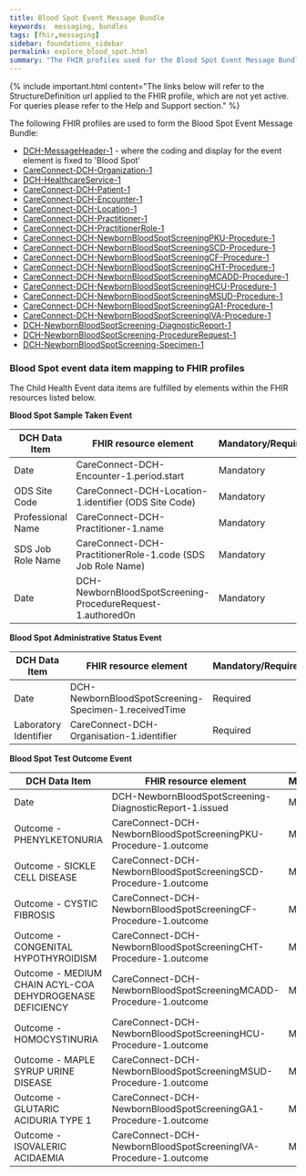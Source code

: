 ```yaml
---
title: Blood Spot Event Message Bundle
keywords:  messaging, bundles
tags: [fhir,messaging]
sidebar: foundations_sidebar
permalink: explore_blood_spot.html
summary: "The FHIR profiles used for the Blood Spot Event Message Bundle"
---
```


{% include important.html content="The links below will refer to the StructureDefinition url applied to the FHIR profile, which are not yet active. For queries please refer to the Help and Support section." %} 

The following FHIR profiles are used to form the Blood Spot Event Message Bundle:

- [DCH-MessageHeader-1](https://fhir.nhs.uk/STU3/StructureDefinition/DCH-MessageHeader-1) - where the coding and display for the event element is fixed to 'Blood Spot'
- [CareConnect-DCH-Organization-1](https://fhir.nhs.uk/STU3/StructureDefinition/CareConnect-DCH-Organization-1)
- [DCH-HealthcareService-1](https://fhir.nhs.uk/STU3/StructureDefinition/DCH-HealthcareService-1)
- [CareConnect-DCH-Patient-1](https://fhir.nhs.uk/STU3/StructureDefinition/CareConnect-DCH-Patient-1)
- [CareConnect-DCH-Encounter-1](https://fhir.nhs.uk/STU3/StructureDefinition/CareConnect-DCH-Encounter-1)
- [CareConnect-DCH-Location-1](https://fhir.nhs.uk/STU3/StructureDefinition/CareConnect-DCH-Location-1)
- [CareConnect-DCH-Practitioner-1](https://fhir.nhs.uk/STU3/StructureDefinition/CareConnect-DCH-Practitioner-1)
- [CareConnect-DCH-PractitionerRole-1](https://fhir.nhs.uk/STU3/StructureDefinition/CareConnect-DCH-PractitionerRole-1) 
- [CareConnect-DCH-NewbornBloodSpotScreeningPKU-Procedure-1](https://fhir.nhs.uk/STU3/StructureDefinition/CareConnect-DCH-NewbornBloodSpotScreeningPKU-Procedure-1)
- [CareConnect-DCH-NewbornBloodSpotScreeningSCD-Procedure-1](https://fhir.nhs.uk/STU3/StructureDefinition/CareConnect-DCH-NewbornBloodSpotScreeningSCD-Procedure-1)
- [CareConnect-DCH-NewbornBloodSpotScreeningCF-Procedure-1](https://fhir.nhs.uk/STU3/StructureDefinition/CareConnect-DCH-NewbornBloodSpotScreeningCF-Procedure-1)
- [CareConnect-DCH-NewbornBloodSpotScreeningCHT-Procedure-1](https://fhir.nhs.uk/STU3/StructureDefinition/CareConnect-DCH-NewbornBloodSpotScreeningCHT-Procedure-1)
- [CareConnect-DCH-NewbornBloodSpotScreeningMCADD-Procedure-1](https://fhir.nhs.uk/STU3/StructureDefinition/CareConnect-DCH-NewbornBloodSpotScreeningMCADD-Procedure-1)
- [CareConnect-DCH-NewbornBloodSpotScreeningHCU-Procedure-1](https://fhir.nhs.uk/STU3/StructureDefinition/CareConnect-DCH-NewbornBloodSpotScreeningHCU-Procedure-1)
- [CareConnect-DCH-NewbornBloodSpotScreeningMSUD-Procedure-1](https://fhir.nhs.uk/STU3/StructureDefinition/CareConnect-DCH-NewbornBloodSpotScreeningMSUD-Procedure-1)
- [CareConnect-DCH-NewbornBloodSpotScreeningGA1-Procedure-1](https://fhir.nhs.uk/STU3/StructureDefinition/CareConnect-DCH-NewbornBloodSpotScreeningGA1-Procedure-1)
- [CareConnect-DCH-NewbornBloodSpotScreeningIVA-Procedure-1](https://fhir.nhs.uk/STU3/StructureDefinition/CareConnect-DCH-NewbornBloodSpotScreeningIVA-Procedure-1)
- [DCH-NewbornBloodSpotScreening-DiagnosticReport-1](https://fhir.nhs.uk/STU3/StructureDefinition/DCH-NewbornBloodSpotScreening-DiagnosticReport-1)
- [DCH-NewbornBloodSpotScreening-ProcedureRequest-1](https://fhir.nhs.uk/STU3/StructureDefinition/DCH-NewbornBloodSpotScreening-ProcedureRequest-1)
- [DCH-NewbornBloodSpotScreening-Specimen-1](https://fhir.nhs.uk/STU3/StructureDefinition/DCH-NewbornBloodSpotScreening-Specimen-1)


### Blood Spot event data item mapping to FHIR profiles ###

The Child Health Event data items are fulfilled by elements within the FHIR resources listed below.

**Blood Spot Sample Taken Event**

| DCH Data Item     | FHIR resource element                           | Mandatory/Required/Optional |
|-------------------|-------------------------------------------------|-----------------------------|
| Date              | CareConnect-DCH-Encounter-1.period.start        | Mandatory                   |
| ODS Site Code     | CareConnect-DCH-Location-1.identifier (ODS Site Code)          | Mandatory                   |
| Professional Name | CareConnect-DCH-Practitioner-1.name | Mandatory                   |
| SDS Job Role Name | CareConnect-DCH-PractitionerRole-1.code (SDS Job Role Name)            | Mandatory                   |
| Date              | DCH-NewbornBloodSpotScreening-ProcedureRequest-1.authoredOn                | Mandatory                   |

**Blood Spot Administrative Status Event**

| DCH Data Item           | FHIR resource element                     | Mandatory/Required/Optional |
|-------------------------|-------------------------------------------|-----------------------------|
| Date                    | DCH-NewbornBloodSpotScreening-Specimen-1.receivedTime               | Required                    |
| Laboratory Identifier | CareConnect-DCH-Organisation-1.identifier | Required                    |

**Blood Spot Test Outcome Event**

| DCH Data Item                                            | FHIR resource element             | Mandatory/Required/Optional |
|----------------------------------------------------------|-----------------------------------|-----------------------------|
| Date                                                     | DCH-NewbornBloodSpotScreening-DiagnosticReport-1.issued     | Mandatory                   |
| Outcome - PHENYLKETONURIA                                | CareConnect-DCH-NewbornBloodSpotScreeningPKU-Procedure-1.outcome | Mandatory                   |
| Outcome - SICKLE CELL DISEASE                            | CareConnect-DCH-NewbornBloodSpotScreeningSCD-Procedure-1.outcome | Mandatory                   |
| Outcome - CYSTIC FIBROSIS                                | CareConnect-DCH-NewbornBloodSpotScreeningCF-Procedure-1.outcome | Mandatory                   |
| Outcome - CONGENITAL HYPOTHYROIDISM                      | CareConnect-DCH-NewbornBloodSpotScreeningCHT-Procedure-1.outcome | Mandatory                   |
| Outcome - MEDIUM CHAIN ACYL-COA DEHYDROGENASE DEFICIENCY | CareConnect-DCH-NewbornBloodSpotScreeningMCADD-Procedure-1.outcome | Mandatory                   |
| Outcome - HOMOCYSTINURIA                                 | CareConnect-DCH-NewbornBloodSpotScreeningHCU-Procedure-1.outcome | Mandatory                   |
| Outcome - MAPLE SYRUP URINE DISEASE                      | CareConnect-DCH-NewbornBloodSpotScreeningMSUD-Procedure-1.outcome | Mandatory                   |
| Outcome - GLUTARIC ACIDURIA TYPE 1                       | CareConnect-DCH-NewbornBloodSpotScreeningGA1-Procedure-1.outcome | Mandatory                   |
| Outcome - ISOVALERIC ACIDAEMIA                            | CareConnect-DCH-NewbornBloodSpotScreeningIVA-Procedure-1.outcome | Mandatory                   |

